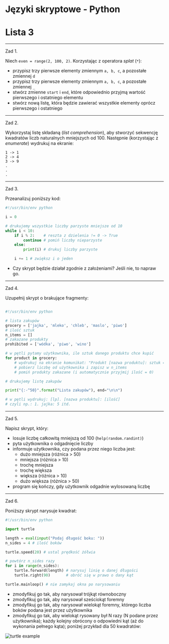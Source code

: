 # Języki skryptowe - Python
# Lista 3

---

Zad 1.

Niech `even = range(2, 100, 2)`. Korzystając z operatora *splat* (`*`):

- przypisz trzy pierwsze elementy zmiennym `a, b, c`, a pozostałe zmiennej `d`
- przypisz trzy pierwsze elementy zmiennym `a, b, c`, a pozostałe zmiennej `_`
- stwórz zmienne `start` i `end`, które odpowiednio przyjmą wartość pierwszego i ostatniego elementu
- stwórz nową listę, która będzie zawierać wszystkie elementy oprócz pierwszego i ostatniego

---

Zad 2.

Wykorzystaj listę składaną (*list comprehension*), aby stworzyć sekwencję kwadratów liczb naturalnych mniejszych od 100. Następnie (korzystając z *enumerate*) wydrukuj na ekranie:

```
1 -> 1
2 -> 4
3 -> 9
.
.
.
```

---

Zad 3.

Przeanalizuj poniższy kod:


```py
#!/usr/bin/env python

i = 0

# drukujemy wszystkie liczby parzyste mniejsze od 10
while i < 10:
    if i % 2:    # reszta z dzielenia != 0 -> True
        continue # pomiń liczby nieparzyste
    else:
        print(i) # drukuj liczby parzyste

    i += 1 # zwiększ i o jeden
```

* Czy skrypt będzie działał zgodnie z założeniami? Jeśli nie, to napraw go.

---

Zad 4.

Uzupełnij skrypt o brakujące fragmenty:


```py

#!/usr/bin/env python

# lista zakupów
grocery = ['jajka', 'mleko', 'chleb', 'maslo', 'piwo']
# ilość sztuk
n_items = []
# zakazane produkty
prohibited = ['wódka', 'piwo', 'wino']

# w pętli pytamy użytkownika, ile sztuk danego produktu chce kupić
for product in grocery:
    # wydrukuj na ekranie komunikat: "Produkt [nazwa produktu]: sztuk = "
    # pobierz liczbę od użytkownika i zapisz w n_items
    # pomiń produkty zakazane (i automatycznie przyjmij ilość = 0)

# drukujemy listę zakupów

print("{:-^50}".format("Lista zakupów"), end="\n\n")

# w pętli wydrukuj: [lp]. [nazwa produktu]: [ilość]
# czyli np.: 1. jajka: 5 itd.
```

---

Zad 5.

Napisz skrypt, który:

- losuje liczbę całkowitą mniejszą od 100 (`help(random.randint)`)
- pyta użytkownika o odgadnięcie liczby
- informuje użytkownika, czy podana przez niego liczba jest:
    - dużo mniejsza (różnica > 50)
    - mniejsza (różnica > 10)
    - trochę mniejsza
    - trochę większa
    - większa (różnica > 10)
    - dużo większa (różnica > 50)
- program się kończy, gdy użytkownik odgadnie wylosowaną liczbę


---

Zad 6.

Poniższy skrypt narysuje kwadrat:

```py
#!/usr/bin/env python

import turtle

length = eval(input("Podaj długość boku: "))
n_sides = 4 # ilość boków

turtle.speed(20) # ustal prędkość żółwia

# powtórz n_sides razy
for i in range(n_sides):
    turtle.forward(length) # narysuj linię o danej długości
    turtle.right(90)       # obróć się w prawo o dany kąt

turtle.mainloop() # nie zamykaj okna po narysowaniu
```

- zmodyfikuj go tak, aby narysował trójkąt równoboczny
- zmodyfikuj go tak, aby narysował sześciokąt foremny
- zmodyfikuj go tak, aby narysował wielokąt foremny, którego liczba boków podana jest przez użytkownika
- zmodyfikuj go tak, aby wielokąt rysowany był N razy (N podane przez użytkownika); każdy kolejny obrócony o odpowiedni kąt (aż do wykonania pełnego kąta); poniżej przykład dla 50 kwadratów:

![turtle example](src/turtle_example.png)
